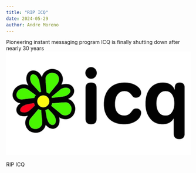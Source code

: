 ```yaml
---
title: "RIP ICQ"
date: 2024-05-29
author: Andre Moreno
---
```



Pioneering instant messaging program ICQ is finally shutting down after nearly 30 years
![Example image](icq.jpg)


RIP ICQ